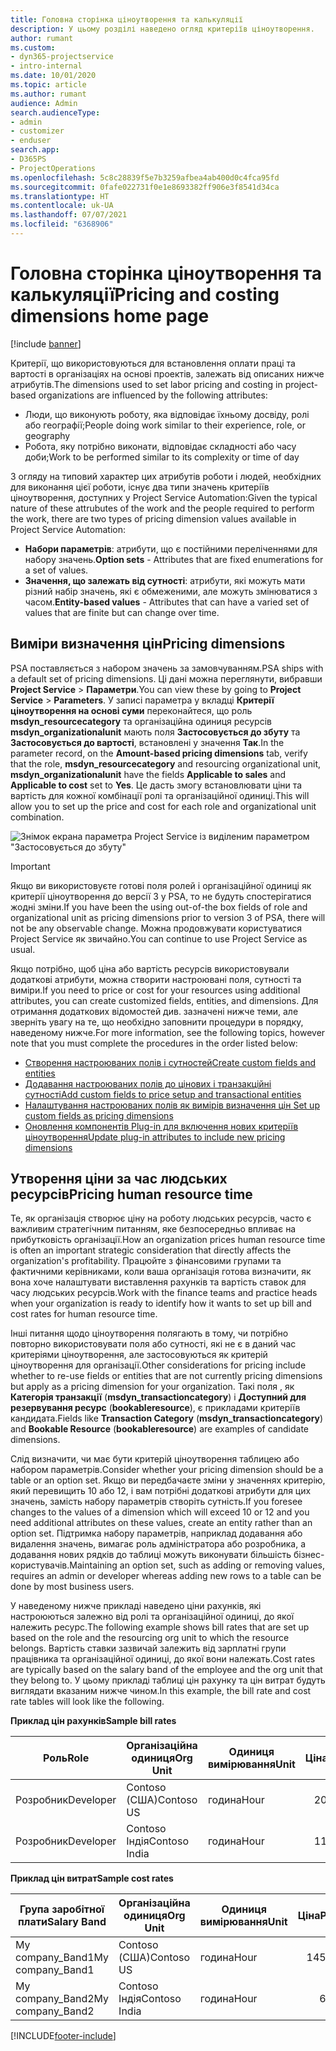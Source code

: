 ```yaml
---
title: Головна сторінка ціноутворення та калькуляції
description: У цьому розділі наведено огляд критеріїв ціноутворення.
author: rumant
ms.custom:
- dyn365-projectservice
- intro-internal
ms.date: 10/01/2020
ms.topic: article
ms.author: rumant
audience: Admin
search.audienceType:
- admin
- customizer
- enduser
search.app:
- D365PS
- ProjectOperations
ms.openlocfilehash: 5c8c28839f5e7b3259afbea4ab400d0c4fca95fd
ms.sourcegitcommit: 0fafe022731f0e1e8693382ff906e3f8541d34ca
ms.translationtype: HT
ms.contentlocale: uk-UA
ms.lasthandoff: 07/07/2021
ms.locfileid: "6368906"
---
```

# <a name="pricing-and-costing-dimensions-home-page"></a><span data-ttu-id="e5859-103">Головна сторінка ціноутворення та калькуляції</span><span class="sxs-lookup"><span data-stu-id="e5859-103">Pricing and costing dimensions home page</span></span>

[!include [banner](../includes/psa-now-project-operations.md)]

<span data-ttu-id="e5859-104">Критерії, що використовуються для встановлення оплати праці та вартості в організаціях на основі проектів, залежать від описаних нижче атрибутів.</span><span class="sxs-lookup"><span data-stu-id="e5859-104">The dimensions used to set labor pricing and costing in project-based organizations are influenced by the following attributes:</span></span>

- <span data-ttu-id="e5859-105">Люди, що виконують роботу, яка відповідає їхньому досвіду, ролі або географії;</span><span class="sxs-lookup"><span data-stu-id="e5859-105">People doing work similar to their experience, role, or geography</span></span>
- <span data-ttu-id="e5859-106">Робота, яку потрібно виконати, відповідає складності або часу доби;</span><span class="sxs-lookup"><span data-stu-id="e5859-106">Work to be performed similar to its complexity or time of day</span></span>

<span data-ttu-id="e5859-107">З огляду на типовий характер цих атрибутів роботи і людей, необхідних для виконання цієї роботи, існує два типи значень критеріїв ціноутворення, доступних у Project Service Automation:</span><span class="sxs-lookup"><span data-stu-id="e5859-107">Given the typical nature of these attrubutes of the work and the people required to perform the work, there are two types of pricing dimension values available in Project Service Automation:</span></span> 

- <span data-ttu-id="e5859-108">**Набори параметрів**: атрибути, що є постійними переліченнями для набору значень.</span><span class="sxs-lookup"><span data-stu-id="e5859-108">**Option sets** - Attributes that are fixed enumerations for a set of values.</span></span>
- <span data-ttu-id="e5859-109">**Значення, що залежать від сутності**: атрибути, які можуть мати різний набір значень, які є обмеженими, але можуть змінюватися з часом.</span><span class="sxs-lookup"><span data-stu-id="e5859-109">**Entity-based values** - Attributes that can have a varied set of values that are finite but can change over time.</span></span>

## <a name="pricing-dimensions"></a><span data-ttu-id="e5859-110">Виміри визначення цін</span><span class="sxs-lookup"><span data-stu-id="e5859-110">Pricing dimensions</span></span>

<span data-ttu-id="e5859-111">PSA поставляється з набором значень за замовчуванням.</span><span class="sxs-lookup"><span data-stu-id="e5859-111">PSA ships with a default set of pricing dimensions.</span></span> <span data-ttu-id="e5859-112">Ці дані можна переглянути, вибравши **Project Service** > **Параметри**.</span><span class="sxs-lookup"><span data-stu-id="e5859-112">You can view these by going to **Project Service** > **Parameters**.</span></span> <span data-ttu-id="e5859-113">У записі параметра у вкладці **Критерії ціноутворення на основі суми** переконайтеся, що роль **msdyn_resourcecategory** та організаційна одиниця ресурсів **msdyn_organizationalunit** мають поля **Застосовується до збуту** та **Застосовується до вартості**, встановлені у значення **Так**.</span><span class="sxs-lookup"><span data-stu-id="e5859-113">In the parameter record, on the **Amount-based pricing dimensions** tab, verify that the role, **msdyn_resourcecategory** and resourcing organizational unit, **msdyn_organizationalunit** have the fields **Applicable to sales** and **Applicable to cost** set to **Yes**.</span></span> <span data-ttu-id="e5859-114">Це дасть змогу встановлювати ціни та вартість для кожної комбінації ролі та організаційної одиниці.</span><span class="sxs-lookup"><span data-stu-id="e5859-114">This will allow you to set up the price and cost for each role and organizational unit combination.</span></span>

![Знімок екрана параметра Project Service із виділеним параметром "Застосовується до збуту"](media/PS-OOB-parameters.png)

> [!IMPORTANT]
> <span data-ttu-id="e5859-116">Якщо ви використовуєте готові поля ролей і організаційної одиниці як критерії ціноутворення до версії 3 у PSA, то не будуть спостерігатися жодні зміни.</span><span class="sxs-lookup"><span data-stu-id="e5859-116">If you have been the using out-of-the box fields of role and organizational unit as pricing dimensions prior to version 3 of PSA, there will not be any observable change.</span></span> <span data-ttu-id="e5859-117">Можна продовжувати користуватися Project Service як звичайно.</span><span class="sxs-lookup"><span data-stu-id="e5859-117">You can continue to use Project Service as usual.</span></span> 

<span data-ttu-id="e5859-118">Якщо потрібно, щоб ціна або вартість ресурсів використовували додаткові атрибути, можна створити настроювані поля, сутності та виміри.</span><span class="sxs-lookup"><span data-stu-id="e5859-118">If you need to price or cost for your resources using additional attributes, you can create customized fields, entities, and dimensions.</span></span> <span data-ttu-id="e5859-119">Для отримання додаткових відомостей див. зазначені нижче теми, але зверніть увагу на те, що необхідно заповнити процедури в порядку, наведеному нижче.</span><span class="sxs-lookup"><span data-stu-id="e5859-119">For more information, see the following topics, however note that you must complete the procedures in the order listed below:</span></span>

- [<span data-ttu-id="e5859-120">Створення настроюваних полів і сутностей</span><span class="sxs-lookup"><span data-stu-id="e5859-120">Create custom fields and entities</span></span>](create-custom-fields-entities.md)
- [<span data-ttu-id="e5859-121">Додавання настроюваних полів до цінових і транзакційні сутності</span><span class="sxs-lookup"><span data-stu-id="e5859-121">Add custom fields to price setup and transactional entities</span></span>](field-references.md)
- [<span data-ttu-id="e5859-122">Налаштування настроюваних полів як вимірів визначення цін </span><span class="sxs-lookup"><span data-stu-id="e5859-122">Set up custom fields as pricing dimensions</span></span>](set-up-pricing-dimensions.md)
- [<span data-ttu-id="e5859-123">Оновлення компонентів Plug-in для включення нових критеріїв ціноутворення</span><span class="sxs-lookup"><span data-stu-id="e5859-123">Update plug-in attributes to include new pricing dimensions</span></span>](update-plug-in-attributes.md)

## <a name="pricing-human-resource-time"></a><span data-ttu-id="e5859-124">Утворення ціни за час людських ресурсів</span><span class="sxs-lookup"><span data-stu-id="e5859-124">Pricing human resource time</span></span>
<span data-ttu-id="e5859-125">Те, як організація створює ціну на роботу людських ресурсів, часто є важливим стратегічним питанням, яке безпосередньо впливає на прибутковість організації.</span><span class="sxs-lookup"><span data-stu-id="e5859-125">How an organization prices human resource time is often an important strategic consideration that directly affects the organization's profitability.</span></span> <span data-ttu-id="e5859-126">Працюйте з фінансовими групами та фактичними керівниками, коли ваша організація готова визначити, як вона хоче налаштувати виставлення рахунків та вартість ставок для часу людських ресурсів.</span><span class="sxs-lookup"><span data-stu-id="e5859-126">Work with the finance teams and practice heads when your organization is ready to identify how it wants to set up bill and cost rates for human resource time.</span></span>

<span data-ttu-id="e5859-127">Інші питання щодо ціноутворення полягають в тому, чи потрібно повторно використовувати поля або сутності, які не є в даний час критеріями ціноутворення, але застосовуються як критерій ціноутворення для організації.</span><span class="sxs-lookup"><span data-stu-id="e5859-127">Other considerations for pricing include whether to re-use fields or entities that are not currently pricing dimensions but apply as a pricing dimension for your organization.</span></span> <span data-ttu-id="e5859-128">Такі поля , як **Категорія транзакції** (**msdyn_transactioncategory**) і **Доступний для резервування ресурс** (**bookableresource**), є прикладами критеріїв кандидата.</span><span class="sxs-lookup"><span data-stu-id="e5859-128">Fields like **Transaction Category** (**msdyn_transactioncategory**) and **Bookable Resource** (**bookableresource**) are examples of candidate dimensions.</span></span> 

<span data-ttu-id="e5859-129">Слід визначити, чи має бути критерій ціноутворення таблицею або набором параметрів.</span><span class="sxs-lookup"><span data-stu-id="e5859-129">Consider whether your pricing dimension should be a table or an option set.</span></span> <span data-ttu-id="e5859-130">Якщо ви передбачаєте зміни у значеннях критерію, який перевищить 10 або 12, і вам потрібні додаткові атрибути для цих значень, замість набору параметрів створіть сутність.</span><span class="sxs-lookup"><span data-stu-id="e5859-130">If you foresee changes to the values of a dimension which will exceed 10 or 12 and you need additional attributes on these values, create an entity rather than an option set.</span></span> <span data-ttu-id="e5859-131">Підтримка набору параметрів, наприклад додавання або видалення значень, вимагає роль адміністратора або розробника, а додавання нових рядків до таблиці можуть виконувати більшість бізнес-користувачів.</span><span class="sxs-lookup"><span data-stu-id="e5859-131">Maintaining an option set, such as adding or removing values, requires an admin or developer whereas adding new rows to a table can be done by most business users.</span></span>

<span data-ttu-id="e5859-132">У наведеному нижче прикладі наведено ціни рахунків, які настроюються залежно від ролі та організаційної одиниці, до якої належить ресурс.</span><span class="sxs-lookup"><span data-stu-id="e5859-132">The following example shows bill rates that are set up based on the role and the resourcing org unit to which the resource belongs.</span></span> <span data-ttu-id="e5859-133">Вартість ставки зазвичай залежить від зарплатні групи працівника та організаційної одиниці, до якої вони належать.</span><span class="sxs-lookup"><span data-stu-id="e5859-133">Cost rates are typically based on the salary band of the employee and the org unit that they belong to.</span></span> <span data-ttu-id="e5859-134">У цьому прикладі таблиці цін рахунку та цін витрат будуть виглядати вказаним нижче чином.</span><span class="sxs-lookup"><span data-stu-id="e5859-134">In this example, the bill rate and cost rate tables will look like the following.</span></span>

<span data-ttu-id="e5859-135">**Приклад цін рахунків**</span><span class="sxs-lookup"><span data-stu-id="e5859-135">**Sample bill rates**</span></span>

| <span data-ttu-id="e5859-136">Роль</span><span class="sxs-lookup"><span data-stu-id="e5859-136">Role</span></span>        | <span data-ttu-id="e5859-137">Організаційна одиниця</span><span class="sxs-lookup"><span data-stu-id="e5859-137">Org Unit</span></span>    |<span data-ttu-id="e5859-138">Одиниця вимірювання</span><span class="sxs-lookup"><span data-stu-id="e5859-138">Unit</span></span>      |<span data-ttu-id="e5859-139">Ціна</span><span class="sxs-lookup"><span data-stu-id="e5859-139">Price</span></span>      |<span data-ttu-id="e5859-140">Грошова одиниця</span><span class="sxs-lookup"><span data-stu-id="e5859-140">Currency</span></span>  |
| ------------|-------------|----------|----------:|----------|
| <span data-ttu-id="e5859-141">Розробник</span><span class="sxs-lookup"><span data-stu-id="e5859-141">Developer</span></span>   | <span data-ttu-id="e5859-142">Contoso (США)</span><span class="sxs-lookup"><span data-stu-id="e5859-142">Contoso US</span></span>  |<span data-ttu-id="e5859-143">година</span><span class="sxs-lookup"><span data-stu-id="e5859-143">Hour</span></span> | <span data-ttu-id="e5859-144">200</span><span class="sxs-lookup"><span data-stu-id="e5859-144">200</span></span>|<span data-ttu-id="e5859-145">USD</span><span class="sxs-lookup"><span data-stu-id="e5859-145">USD</span></span>     |
| <span data-ttu-id="e5859-146">Розробник</span><span class="sxs-lookup"><span data-stu-id="e5859-146">Developer</span></span>   | <span data-ttu-id="e5859-147">Contoso Індія</span><span class="sxs-lookup"><span data-stu-id="e5859-147">Contoso India</span></span> |<span data-ttu-id="e5859-148">година</span><span class="sxs-lookup"><span data-stu-id="e5859-148">Hour</span></span>|   <span data-ttu-id="e5859-149">112</span><span class="sxs-lookup"><span data-stu-id="e5859-149">112</span></span>|<span data-ttu-id="e5859-150">USD</span><span class="sxs-lookup"><span data-stu-id="e5859-150">USD</span></span>     |


<span data-ttu-id="e5859-151">**Приклад цін витрат**</span><span class="sxs-lookup"><span data-stu-id="e5859-151">**Sample cost rates**</span></span>

| <span data-ttu-id="e5859-152">Група заробітної плати</span><span class="sxs-lookup"><span data-stu-id="e5859-152">Salary Band</span></span>     | <span data-ttu-id="e5859-153">Організаційна одиниця</span><span class="sxs-lookup"><span data-stu-id="e5859-153">Org Unit</span></span>    |<span data-ttu-id="e5859-154">Одиниця вимірювання</span><span class="sxs-lookup"><span data-stu-id="e5859-154">Unit</span></span>      |<span data-ttu-id="e5859-155">Ціна</span><span class="sxs-lookup"><span data-stu-id="e5859-155">Price</span></span>      |<span data-ttu-id="e5859-156">Грошова одиниця</span><span class="sxs-lookup"><span data-stu-id="e5859-156">Currency</span></span>  |
| ----------------|-------------|----------|----------:|----------|
| <span data-ttu-id="e5859-157">My company_Band1</span><span class="sxs-lookup"><span data-stu-id="e5859-157">My company_Band1</span></span> | <span data-ttu-id="e5859-158">Contoso (США)</span><span class="sxs-lookup"><span data-stu-id="e5859-158">Contoso US</span></span>  |<span data-ttu-id="e5859-159">година</span><span class="sxs-lookup"><span data-stu-id="e5859-159">Hour</span></span> | <span data-ttu-id="e5859-160">145</span><span class="sxs-lookup"><span data-stu-id="e5859-160">145</span></span>|<span data-ttu-id="e5859-161">USD</span><span class="sxs-lookup"><span data-stu-id="e5859-161">USD</span></span>     |
| <span data-ttu-id="e5859-162">My company_Band2</span><span class="sxs-lookup"><span data-stu-id="e5859-162">My company_Band2</span></span> | <span data-ttu-id="e5859-163">Contoso Індія</span><span class="sxs-lookup"><span data-stu-id="e5859-163">Contoso India</span></span> |<span data-ttu-id="e5859-164">година</span><span class="sxs-lookup"><span data-stu-id="e5859-164">Hour</span></span>|   <span data-ttu-id="e5859-165">67</span><span class="sxs-lookup"><span data-stu-id="e5859-165">67</span></span>|<span data-ttu-id="e5859-166">USD</span><span class="sxs-lookup"><span data-stu-id="e5859-166">USD</span></span>     |


[!INCLUDE[footer-include](../includes/footer-banner.md)]